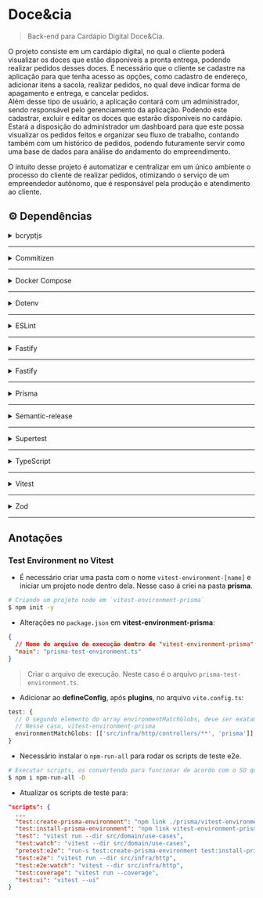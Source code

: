 # Doce&cia

> Back-end para Cardápio Digital Doce&Cia.

O projeto consiste em um cardápio digital, no qual o cliente poderá visualizar os doces que estão disponíveis a pronta entrega, podendo realizar pedidos desses doces. É necessário que o cliente se cadastre na aplicação para que tenha acesso as opções, como cadastro de endereço, adicionar itens a sacola, realizar pedidos, no qual deve indicar forma de apagamento e entrega, e cancelar pedidos.  
Além desse tipo de usuário, a aplicação contará com um administrador, sendo responsável pelo gerenciamento da aplicação. Podendo este cadastrar, excluir e editar os doces que estarão disponíveis no cardápio. Estará a disposição do administrador um dashboard para que este possa visualizar os pedidos feitos e organizar seu fluxo de trabalho, contando também com um histórico de pedidos, podendo futuramente servir como uma base de dados para análise do andamento do empreendimento.

O intuito desse projeto é automatizar e centralizar em um único ambiente o processo do cliente de realizar pedidos, otimizando o serviço de um empreendedor autônomo, que é responsável pela produção e atendimento ao cliente.

## ⚙️ Dependências

<details>
  <summary><a>bcryptjs</a></summary>

```sh
$ npm i bcryptjs

# Instalação das tipagens
$ npm i @types/bcryptjs -D
```

</details>

---

<details>
  <summary><a>Commitizen</a></summary>

```sh
$ npm i commitizen -D

# Configuração do Commitizen
$ npx commitizen init cz-conventional-changelog --save-dev --save-exact
```

Atualizar `.git/hooks/prepare-commit-msg` com o código:

```sh
#!/bin/bash
exec < /dev/tty && node_modules/.bin/cz --hook || true
```

</details>

---

<details>
  <summary><a>Docker Compose</a></summary>
<blockquote>É necessário ter o docker pré-instalado na sua máquina.</blockquote>

```sh
# Criar o container com as configurações do arquivo `docker-compose.yml`
$ docker compose up -D
```

</details>

---

<details>
  <summary><a>Dotenv</a></summary>

```sh
$ npm i dotenv
```

</details>

---

<details>
  <summary><a>ESLint</a></summary>

```sh
$ npm i eslint -D

# Instalando o plugin ESLint da Rocketseat para formatação do código
$ npm i @rocketseat/eslint-config

# Configuração do ESlint (opcional)
$ npx eslint --init

```

Adicionar ao `.eslintrc.json`:

```json
{
  "extends": "@rocketseat/eslint-config/node",
  "rules": {
    "camelcase": "off",
    "no-useless-constructor": "off"
  }
}
```

> Alterar o arquivo `node.js` nas dependências do plugin em **node_modules** para aceitar ponto e vírgula ao final das linhas.

</details>

---

<details>
  <summary><a>Fastify</a></summary>

```sh
# Lib para gerar dados fictícios
$ npm i @faker-js/faker -D
```

</details>

---

<details>
  <summary><a>Fastify</a></summary>

```sh
$ npm i fastify

# Lib integrada ao fastify para a criação de Json Web Tokens
$ npm i @fastify/jwt
```

</details>

---

<details>
  <summary><a>Prisma</a></summary>

```sh
$ npm i prisma -D

$ npm i @prisma/client

# Inicializar o prisma
$ npx prisma init

# Gerar as migrations do banco de dados
$ npx prisma migrate dev

# Reseta o banco de dados
$ npx prisma migrate reset
```

</details>

---

<details>
  <summary><a>Semantic-release</a></summary>

```sh
$ npm i semantic-release -D

# Plugins adicionais
$ npm i @semantic-release/git @semantic-release/changelog -D
```

</details>

---

<details>
  <summary><a>Supertest</a></summary>

```sh
# Realiza as chamadas HTTP dos testes para a aplicação sem a necessidade de colocar a aplicação no ar
$ npm i supertest -D
```

</details>

---

<details>
  <summary><a>TypeScript</a></summary>

```sh
# Instalação do TypeScript e das tipagens para node
$ npm i typescript @types/node -D

# Inicializando o TypeScript
$ npx tsc --init

# Permite que o node execute código TypeScript
$ npm i tsx -D

# Realiza a conversão do código de TypeScrip para JavaScript (build)
$ npm i tsup -D
```

</details>

---

<details>
  <summary><a>Vitest</a></summary>

```sh
$ npm i vitest -D

# Plugin para que o vitest consiga entender os paths configurados no tsconfig
$ npm i vite-tsconfig-paths -D

# Interface para visualizar e executar os testes
$ npm i @vitest/ui -D
```

Criar arquivo de configuração do Vitest (`vite.config.ts`):

> Adicionando o plugin nas configurações do Vitest

```ts
import { defineConfig } from "vitest/config";
import tsconfigPaths from "vite-tsconfig-paths";

export default defineConfig({
  plugins: [tsconfigPaths()],
});
```

Adicionar os scripts de testes ao `package.json`:

```json
"scripts": {
  ...
  "test": "vitest run",
  "test:watch": "vitest",
  "test:coverage": "vitest run --coverage",
  "test:ui": "vitest --ui"
},
```

Criação de um [Test Environment no Vitest.](#test-environment-no-vitest)

</details>

---

<details>
  <summary><a>Zod</a></summary>
  
  ```sh
  $ npm i zod
  ```
</details>

---

## Anotações

### Test Environment no Vitest

- É necessário criar uma pasta com o nome `vitest-environment-[name]` e iniciar um projeto node dentro dela. Nesse caso à criei na pasta **prisma**.

```sh
# Criando um projeto node em `vitest-environment-prisma`
$ npm init -y
```

- Alterações no `package.json` em **vitest-environment-prisma**:

```json
{
  // Nome do arquivo de execução dentro de "vitest-environment-prisma"
  "main": "prisma-test-environment.ts"
}
```

> Criar o arquivo de execução. Neste caso é o arquivo `prisma-test-environment.ts`.

- Adicionar ao **defineConfig**, após **plugins**, no arquivo `vite.config.ts`:

```ts
test: {
  // O segundo elemento do array environmentMatchGlobs, deve ser exatament o nome ao final de vitest-environmemnt-[name]
  // Nesse caso, vitest-environment-prisma
  environmentMatchGlobs: [['src/infra/http/controllers/**', 'prisma']],
}
```

- Necessário instalar o `npm-run-all` para rodar os scripts de teste e2e.

```sh
# Executar scripts, os convertendo para funcionar de acordo com o SO que esteja usando
$ npm i npm-run-all -D
```

- Atualizar os scripts de teste para:

```json
"scripts": {
  ...
  "test:create-prisma-environment": "npm link ./prisma/vitest-environment-prisma",
  "test:install-prisma-environment": "npm link vitest-environment-prisma",
  "test": "vitest run --dir src/domain/use-cases",
  "test:watch": "vitest --dir src/domain/use-cases",
  "pretest:e2e": "run-s test:create-prisma-environment test:install-prisma-environment",
  "test:e2e": "vitest run --dir src/infra/http",
  "test:e2e:watch": "vitest --dir src/infra/http",
  "test:coverage": "vitest run --coverage",
  "test:ui": "vitest --ui"
}
```
